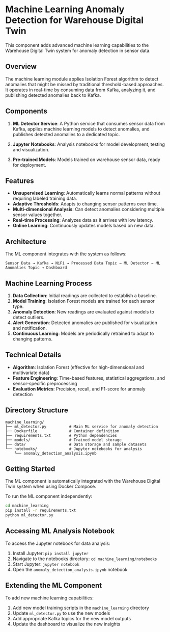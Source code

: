 # Machine Learning Anomaly Detection for Warehouse Digital Twin

This component adds advanced machine learning capabilities to the Warehouse Digital Twin system for anomaly detection in sensor data.

## Overview

The machine learning module applies Isolation Forest algorithm to detect anomalies that might be missed by traditional threshold-based approaches. It operates in real-time by consuming data from Kafka, analyzing it, and publishing detected anomalies back to Kafka.

## Components

1. **ML Detector Service**: A Python service that consumes sensor data from Kafka, applies machine learning models to detect anomalies, and publishes detected anomalies to a dedicated topic.

2. **Jupyter Notebooks**: Analysis notebooks for model development, testing and visualization.

3. **Pre-trained Models**: Models trained on warehouse sensor data, ready for deployment.

## Features

- **Unsupervised Learning**: Automatically learns normal patterns without requiring labeled training data.
- **Adaptive Thresholds**: Adapts to changing sensor patterns over time.
- **Multi-dimensional Analysis**: Can detect anomalies considering multiple sensor values together.
- **Real-time Processing**: Analyzes data as it arrives with low latency.
- **Online Learning**: Continuously updates models based on new data.

## Architecture

The ML component integrates with the system as follows:

```
Sensor Data → Kafka → NiFi → Processed Data Topic → ML Detector → ML Anomalies Topic → Dashboard
```

## Machine Learning Process

1. **Data Collection**: Initial readings are collected to establish a baseline.
2. **Model Training**: Isolation Forest models are trained for each sensor type.
3. **Anomaly Detection**: New readings are evaluated against models to detect outliers.
4. **Alert Generation**: Detected anomalies are published for visualization and notification.
5. **Continuous Learning**: Models are periodically retrained to adapt to changing patterns.

## Technical Details

- **Algorithm**: Isolation Forest (effective for high-dimensional and multivariate data)
- **Feature Engineering**: Time-based features, statistical aggregations, and sensor-specific preprocessing
- **Evaluation Metrics**: Precision, recall, and F1-score for anomaly detection

## Directory Structure

```
machine_learning/
├── ml_detector.py          # Main ML service for anomaly detection
├── Dockerfile              # Container definition
├── requirements.txt        # Python dependencies
├── models/                 # Trained model storage
├── data/                   # Data storage and sample datasets
└── notebooks/              # Jupyter notebooks for analysis
    └── anomaly_detection_analysis.ipynb
```

## Getting Started

The ML component is automatically integrated with the Warehouse Digital Twin system when using Docker Compose.

To run the ML component independently:

```bash
cd machine_learning
pip install -r requirements.txt
python ml_detector.py
```

## Accessing ML Analysis Notebook

To access the Jupyter notebook for data analysis:

1. Install Jupyter: `pip install jupyter`
2. Navigate to the notebooks directory: `cd machine_learning/notebooks`
3. Start Jupyter: `jupyter notebook`
4. Open the `anomaly_detection_analysis.ipynb` notebook

## Extending the ML Component

To add new machine learning capabilities:

1. Add new model training scripts in the `machine_learning` directory
2. Update `ml_detector.py` to use the new models
3. Add appropriate Kafka topics for the new model outputs
4. Update the dashboard to visualize the new insights
